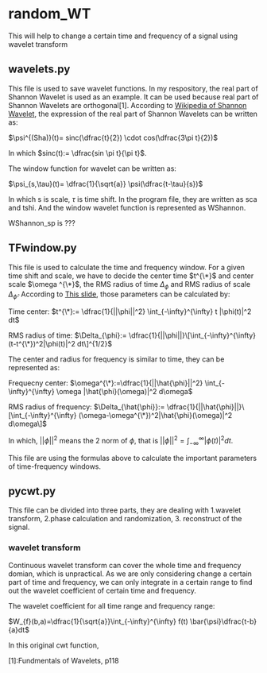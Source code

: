 # random_WT
This will help to change a certain time and frequency of a signal using wavelet transform

## wavelets.py

This file is used to save wavelet functions. In my respository, the real part of Shannon Wavelet is used as an example. It can be used because real part of Shannon Wavelets are orthogonal[1]. According to [Wikipedia of Shannon Wavelet](https://en.wikipedia.org/wiki/Shannon_wavelet), the expression of the real part of Shannon Wavelets can be written as:

$\psi^{(Sha)}(t)= sinc(\dfrac{t}{2}) \cdot cos(\dfrac{3\pi t}{2})$

In which $sinc(t):= \dfrac{sin \pi t}{\pi t}$.

The window function for wavelet can be written as:

$\psi_{s,\tau}(t)= \dfrac{1}{\sqrt{a}} \psi(\dfrac{t-\tau}{s})$

In which s is scale, $\tau$ is time shift. In the program file, they are written as sca and tshi. And the window wavelet function is represented as WShannon. 

WShannon_sp is ???


## TFwindow.py

This file is used to calculate the time and frequency window. For a given time shift and scale, we have to decide the center time $t^{\*}$ and center scale $\omega ^{\*}$, the RMS radius of time $\Delta_{\phi}$ and RMS radius of scale $\Delta_{\hat{\phi}}$. According to [This slide](http://www.spcom.ecei.tohoku.ac.jp/~aito/wavelet/slide2.pdf), those parameters can be calculated by:

Time center: $t^{\*}:= \dfrac{1}{||\phi||^2} \int_{-\infty}^{\infty} t |\phi(t)|^2 dt$

RMS radius of time: $\Delta_{\phi}:= \dfrac{1}{||\phi||}\[\int_{-\infty}^{\infty}(t-t^{\*})^2|\phi(t)|^2 dt\]^{1/2}$

The center and radius for frequency is similar to time, they can be represented as:

Frequecny center: $\omega^{\*}:=\dfrac{1}{||\hat{\phi}||^2} \int_{-\infty}^{\infty} \omega |\hat{\phi}(\omega)|^2 d\omega$

RMS radius of frequency: $\Delta_{\hat{\phi}}:= \dfrac{1}{||\hat{\phi}||}\[\int_{-\infty}^{\infty} (\omega-\omega^{\*})^2|\hat{\phi}(\omega)|^2 d\omega\]$

In which, $||\phi||^2$ means the 2 norm of $\phi$, that is $||\phi||^2=\int_{-\infty}^{\infty}|\phi(t)|^2 dt$. 

This file are using the formulas above to calculate the important parameters of time-frequency windows.

## pycwt.py

This file can be divided into three parts, they are dealing with 1.wavelet transform, 2.phase calculation and randomization, 3. reconstruct of the signal.

### wavelet transform

Continuous wavelet transform can cover the whole time and frequency domian, which is unpractical. As we are only considering change a certain part of time and frequency, we can only integrate in a certain range to find out the wavelet coefficient of certain time and frequency.

The wavelet coefficient for all time range and frequency range:

$W_{f}(b,a)=\dfrac{1}{\sqrt{a}}\int_{-\infty}^{\infty} f(t) \bar{\psi}\dfrac{t-b}{a}dt$

In this original cwt function, 



[1]:Fundmentals of Wavelets, p118

